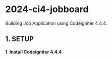 # 2024-ci4-jobboard
Building Job Application using Codeigniter 4.4.4.


## 1. SETUP

#### 1. Install Codeigniter 4.4.4